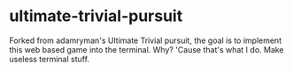 # ultimate-trivial-pursuit

Forked from adamryman's Ultimate Trivial pursuit, the goal is to implement this web based game into the terminal.
Why? 'Cause that's what I do. Make useless terminal stuff.
